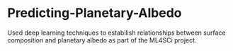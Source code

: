 # Predicting-Planetary-Albedo
Used deep learning techniques to estabilish relationships between surface composition and planetary albedo as part of the ML4SCi project.
